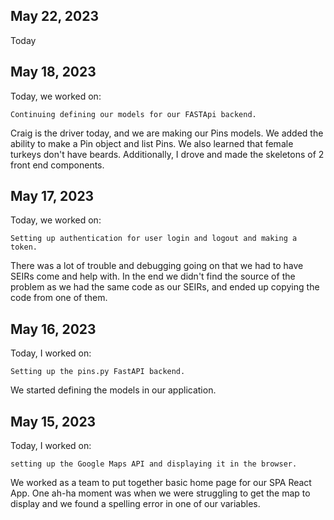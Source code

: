 ## May 22, 2023

Today

##  May 18, 2023

Today, we worked on:

    Continuing defining our models for our FASTApi backend.

Craig is the driver today, and we are making our Pins models. We added the ability to make a Pin object and list Pins. We also learned that female turkeys don't have beards. Additionally, I drove and made the skeletons of 2 front end components.


## May 17, 2023

Today, we worked on:

    Setting up authentication for user login and logout and making a token.

There was a lot of trouble and debugging going on that we had to have SEIRs come and help with. In the end we didn't find the source of the problem as we had the same code as our SEIRs, and ended up copying the code from one of them.

## May 16, 2023

Today, I worked on:

    Setting up the pins.py FastAPI backend. 

We started defining the models in our application.

## May 15, 2023

Today, I worked on: 

    setting up the Google Maps API and displaying it in the browser.

We worked as a team to put together basic home page for our SPA React App. One ah-ha moment was when we were struggling to get  the map to display and we found a spelling error in one of our variables.